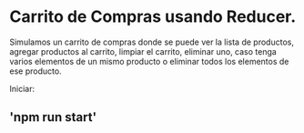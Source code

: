 # Carrito de Compras usando Reducer. 
Simulamos un carrito de compras donde se puede ver la lista de productos, agregar productos al carrito, limpiar el carrito, 
eliminar uno, caso tenga varios elementos de un mismo producto o eliminar todos los elementos de ese producto. 

Iniciar: 
## 'npm run start'

 
